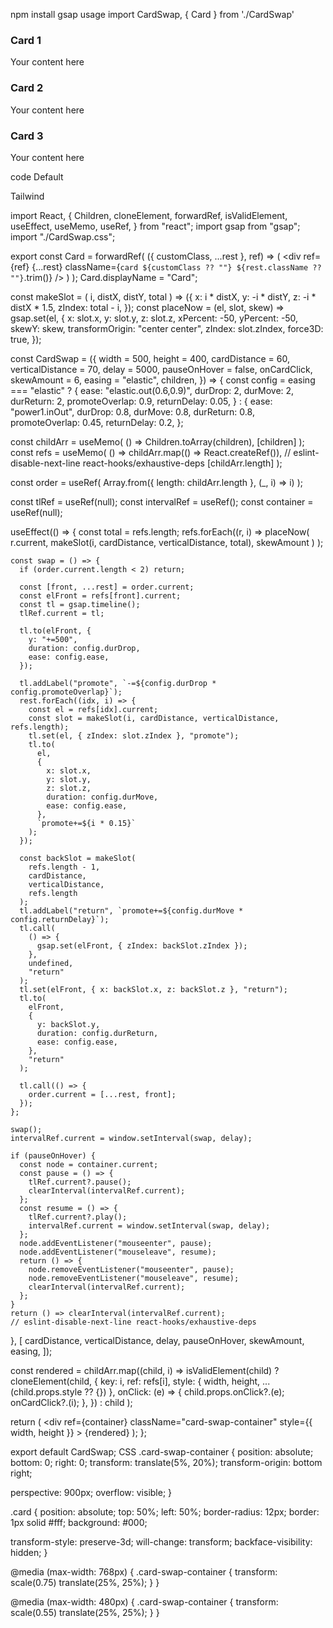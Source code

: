 npm install gsap
usage
import CardSwap, { Card } from './CardSwap'

<div style={{ height: '600px', position: 'relative' }}>
  <CardSwap
    cardDistance={60}
    verticalDistance={70}
    delay={5000}
    pauseOnHover={false}
  >
    <Card>
      <h3>Card 1</h3>
      <p>Your content here</p>
    </Card>
    <Card>
      <h3>Card 2</h3>
      <p>Your content here</p>
    </Card>
    <Card>
      <h3>Card 3</h3>
      <p>Your content here</p>
    </Card>
  </CardSwap>
</div>
code
Default

Tailwind

import React, {
  Children,
  cloneElement,
  forwardRef,
  isValidElement,
  useEffect,
  useMemo,
  useRef,
} from "react";
import gsap from "gsap";
import "./CardSwap.css";

export const Card = forwardRef(
  ({ customClass, ...rest }, ref) => (
    <div
      ref={ref}
      {...rest}
      className={`card ${customClass ?? ""} ${rest.className ?? ""}`.trim()}
    />
  )
);
Card.displayName = "Card";

const makeSlot = (
  i,
  distX,
  distY,
  total
) => ({
  x: i * distX,
  y: -i * distY,
  z: -i * distX * 1.5,
  zIndex: total - i,
});
const placeNow = (el, slot, skew) =>
  gsap.set(el, {
    x: slot.x,
    y: slot.y,
    z: slot.z,
    xPercent: -50,
    yPercent: -50,
    skewY: skew,
    transformOrigin: "center center",
    zIndex: slot.zIndex,
    force3D: true,
  });

const CardSwap = ({
  width = 500,
  height = 400,
  cardDistance = 60,
  verticalDistance = 70,
  delay = 5000,
  pauseOnHover = false,
  onCardClick,
  skewAmount = 6,
  easing = "elastic",
  children,
}) => {
  const config =
    easing === "elastic"
      ? {
        ease: "elastic.out(0.6,0.9)",
        durDrop: 2,
        durMove: 2,
        durReturn: 2,
        promoteOverlap: 0.9,
        returnDelay: 0.05,
      }
      : {
        ease: "power1.inOut",
        durDrop: 0.8,
        durMove: 0.8,
        durReturn: 0.8,
        promoteOverlap: 0.45,
        returnDelay: 0.2,
      };

  const childArr = useMemo(
    () => Children.toArray(children),
    [children]
  );
  const refs = useMemo(
    () => childArr.map(() => React.createRef()),
    // eslint-disable-next-line react-hooks/exhaustive-deps
    [childArr.length]
  );

  const order = useRef(
    Array.from({ length: childArr.length }, (_, i) => i)
  );

  const tlRef = useRef(null);
  const intervalRef = useRef();
  const container = useRef(null);

  useEffect(() => {
    const total = refs.length;
    refs.forEach((r, i) =>
      placeNow(
        r.current,
        makeSlot(i, cardDistance, verticalDistance, total),
        skewAmount
      )
    );

    const swap = () => {
      if (order.current.length < 2) return;

      const [front, ...rest] = order.current;
      const elFront = refs[front].current;
      const tl = gsap.timeline();
      tlRef.current = tl;

      tl.to(elFront, {
        y: "+=500",
        duration: config.durDrop,
        ease: config.ease,
      });

      tl.addLabel("promote", `-=${config.durDrop * config.promoteOverlap}`);
      rest.forEach((idx, i) => {
        const el = refs[idx].current;
        const slot = makeSlot(i, cardDistance, verticalDistance, refs.length);
        tl.set(el, { zIndex: slot.zIndex }, "promote");
        tl.to(
          el,
          {
            x: slot.x,
            y: slot.y,
            z: slot.z,
            duration: config.durMove,
            ease: config.ease,
          },
          `promote+=${i * 0.15}`
        );
      });

      const backSlot = makeSlot(
        refs.length - 1,
        cardDistance,
        verticalDistance,
        refs.length
      );
      tl.addLabel("return", `promote+=${config.durMove * config.returnDelay}`);
      tl.call(
        () => {
          gsap.set(elFront, { zIndex: backSlot.zIndex });
        },
        undefined,
        "return"
      );
      tl.set(elFront, { x: backSlot.x, z: backSlot.z }, "return");
      tl.to(
        elFront,
        {
          y: backSlot.y,
          duration: config.durReturn,
          ease: config.ease,
        },
        "return"
      );

      tl.call(() => {
        order.current = [...rest, front];
      });
    };

    swap();
    intervalRef.current = window.setInterval(swap, delay);

    if (pauseOnHover) {
      const node = container.current;
      const pause = () => {
        tlRef.current?.pause();
        clearInterval(intervalRef.current);
      };
      const resume = () => {
        tlRef.current?.play();
        intervalRef.current = window.setInterval(swap, delay);
      };
      node.addEventListener("mouseenter", pause);
      node.addEventListener("mouseleave", resume);
      return () => {
        node.removeEventListener("mouseenter", pause);
        node.removeEventListener("mouseleave", resume);
        clearInterval(intervalRef.current);
      };
    }
    return () => clearInterval(intervalRef.current);
    // eslint-disable-next-line react-hooks/exhaustive-deps
  }, [
    cardDistance,
    verticalDistance,
    delay,
    pauseOnHover,
    skewAmount,
    easing,
  ]);

  const rendered = childArr.map((child, i) =>
    isValidElement(child)
      ? cloneElement(child, {
        key: i,
        ref: refs[i],
        style: { width, height, ...(child.props.style ?? {}) },
        onClick: (e) => {
          child.props.onClick?.(e);
          onCardClick?.(i);
        },
      }) : child
  );

  return (
    <div
      ref={container}
      className="card-swap-container"
      style={{ width, height }}
    >
      {rendered}
    </div>
  );
};

export default CardSwap;
CSS
.card-swap-container {
  position: absolute;
  bottom: 0;
  right: 0;
  transform: translate(5%, 20%);
  transform-origin: bottom right;

  perspective: 900px;
  overflow: visible;
}

.card {
  position: absolute;
  top: 50%;
  left: 50%;
  border-radius: 12px;
  border: 1px solid #fff;
  background: #000;

  transform-style: preserve-3d;
  will-change: transform;
  backface-visibility: hidden;
}

@media (max-width: 768px) {
  .card-swap-container {
    transform: scale(0.75) translate(25%, 25%);
  }
}

@media (max-width: 480px) {
  .card-swap-container {
    transform: scale(0.55) translate(25%, 25%);
  }
}